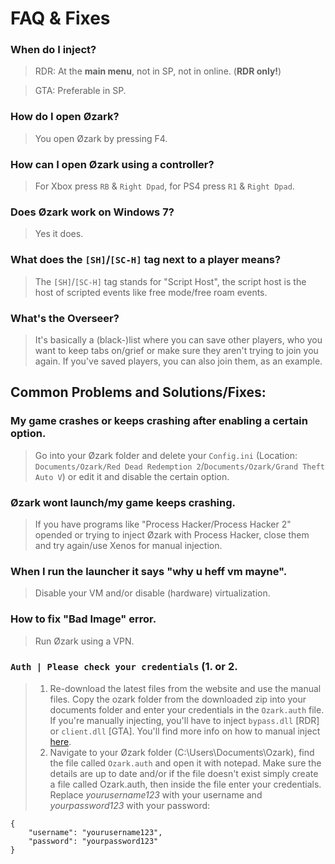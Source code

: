 # FAQ & Fixes


### When do I inject?
> RDR: At the __main menu__, not in SP, not in online. (**RDR only!**)

> GTA: Preferable in SP.
### How do I open Øzark?
> You open Øzark by pressing F4.
### How can I open Øzark using a controller?
> For Xbox press `RB` & `Right Dpad`, for PS4 press `R1` & `Right Dpad`.
### Does Øzark work on Windows 7?
> Yes it does.
### What does the `[SH]`/`[SC-H]` tag next to a player means?
> The `[SH]`/`[SC-H]` tag stands for "Script Host", the script host is the host of scripted events like free mode/free roam events.
### What's the Overseer?
> It's basically a (black-)list where you can save other players, who you want to keep tabs on/grief or make sure they aren't trying to join you again. If you've saved players, you can also join them, as an example.


## Common Problems and Solutions/Fixes:

### My game crashes or keeps crashing after enabling a certain option.
> Go into your Øzark folder and delete your `Config.ini` (Location: `Documents/Ozark/Red Dead Redemption 2`/`Documents/Ozark/Grand Theft Auto V`) or edit it and disable the certain option.
### Øzark wont launch/my game keeps crashing.
> If you have programs like "Process Hacker/Process Hacker 2" opended or trying to inject Øzark with Process Hacker, close them and try again/use Xenos for manual injection.
### When I run the launcher it says "why u heff vm mayne".
> Disable your VM and/or disable (hardware) virtualization.
### How to fix "Bad Image" error.
> Run Øzark using a VPN.
### `Auth | Please check your credentials` (1. or 2.
> 1. Re-download the latest files from the website and use the manual files. Copy the ozark folder from the downloaded zip into your documents folder and enter your credentials in the `Ozark.auth` file. If you're manually injecting, you'll have to inject `bypass.dll` [RDR] or `client.dll` [GTA]. You'll find more info on how to manual inject [here](https://github.com/GHXIIST/Ozark-Guides/blob/master/General%20Guides/How%20to%20manual%20inject%20%C3%98zark.md).
> 2. Navigate to your Øzark folder (C:\Users\Documents\Ozark), find the file called `Ozark.auth` and open it with notepad. Make sure the details are up to date and/or if the file doesn't exist simply create a file called Ozark.auth, then inside the file enter your credentials.
>Replace *yourusername123* with your username and *yourpassword123* with your password:
```
{
    "username": "yourusername123",
    "password": "yourpassword123"
}
```